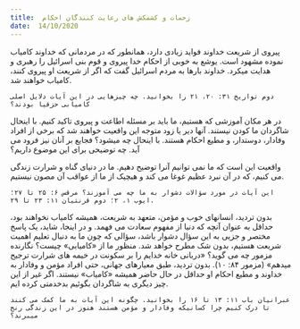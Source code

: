 ```yaml
---
title:  زحمات و کشمکش های رعایت کنندگان احکام
date:  14/10/2020
---
```


پیروی از شریعت خداوند فواید زیادی دارد، همانطور که در مردمانی که خداوند کامیاب نموده مشهود است. یوشع به خوبی از احکام خدا پیروی و قوم بنی اسرائیل را رهبری و هدایت میکرد. خداوند بارها به مردم اسرائیل گفت که اگر از شریعت او پیروی کنند، کامیاب خواهند شد.

`دوم تواریخ ۳۱: ۲۰، ۲۱ را بخوانید. چه چیزهایی در این آیات دلایل اصلی کامیابی حزقیا بودند؟`

در هر مکان آموزشی که هستیم، ما باید بر مسئله اطاعت و پیروی تاکید کنیم. با اینحال شاگردان ما کودن نیستند. آنها دیر یا زود متوجه این واقعیت خواهند شد که برخی از افراد وفادار، دوستدار، و مطیع احکام هستند. با اینحال چه میشود؟ فجایع بر آنان نیز فرود می آید. چه توضیحی برای این موضوع داریم؟

واقعیت این است که ما نمی توانیم آنرا توضیح دهیم. ما در دنیای گناه و شرارت زندگی می کنیم، که در آن نبرد عظیم غوغا می کند و هیچیک از ما از عواقب آن مصون نیستیم.

`این آیات در مورد سؤالات دشوار به ما چه می آموزند؟ مرقس ۶: ۲۵ تا ۲۷؛ ایوب ۱، ۲؛ دوم قرنتیان ۱۱: ۲۳ تا ۲۹.`

بدون تردید، انسانهای خوب و مؤمن، متعهد به شریعت، همیشه کامیاب نخواهند بود، حداقل به عنوان آنچه که دنیا از مفهوم سعادت می فهمد. و در اینجا، شاید، یک پاسخ مختصر و جزیی به این سؤال دشوار باشد، سؤالی که چون ما به دنبال تعلیم اهمیت شریعت هستیم، بدون شک مطرح خواهد شد. منظور ما از «کامیابی» چیست؟ نگارنده مزمور چه می گوید؟ «دربانی خانه خدایم را بر سکونت در خیمه های شرارت ترجیح میدهم» (مزمور ۸۴: ۱۰). بدون تردید، طبق معیارهای جهانی، حتی افراد مؤمن و وفادار به خداوند و مطیع احکام او حداقل در حال حاضر همیشه «کامیاب» نیستند. اگر غیر از این چیز دیگری به شاگردان بگوئیم بدخدمتی کرده ایم.

`عبرانیان باب ۱۱: ۱۳ تا ۱۶ را بخوانید. چگونه این آیات به ما کمک می کنند تا درک کنیم چرا کسانیکه وفادار و مؤمن هستند هنوز در این زندگی رنج میبرند؟`